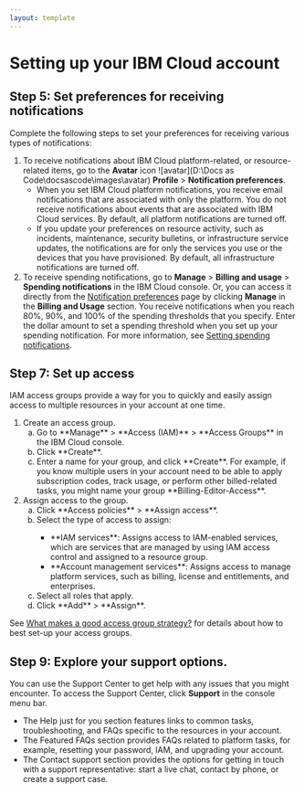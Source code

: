```yaml
---
layout: template
---
```


# Setting up your IBM Cloud account

## Step 5: Set preferences for receiving notifications
Complete the following steps to set your preferences for receiving various types of notifications:

1.  To receive notifications about IBM Cloud platform-related, or resource-related items, go to the **Avatar** icon ![avatar](D:\Docs as Code\docsascode\images\avatar)  **Profile** > **Notification preferences**.
	- When you set IBM Cloud platform notifications, you receive email notifications that are associated with only the platform. You do not receive notifications about events that are associated with IBM Cloud services. By default, all platform notifications are turned off.
	- If you update your preferences on resource activity, such as incidents, maintenance, security bulletins, or infrastructure service updates, the notifications are for only the services you use or the devices that you have provisioned. By default, all infrastructure notifications are turned off.
1.  To receive spending notifications, go to **Manage** > **Billing and usage** > **Spending notifications** in the IBM Cloud console. Or, you can access it directly from the [Notification preferences](https://cloud.ibm.com/login?redirect=%2Fuser%2Fnotifications) page by clicking **Manage** in the **Billing and Usage** section.
You receive notifications when you reach 80%, 90%, and 100% of the spending thresholds that you specify. Enter the dollar amount to set a spending threshold when you set up your spending notification. For more information, see [Setting spending notifications](https://cloud.ibm.com/docs/billing-usage?topic=billing-usage-spending).

## Step 7: Set up access
IAM access groups provide a way for you to quickly and easily assign access to multiple resources in your account at one time.

1.	Create an access group.
	<ol type="a">
	<li>Go to **Manage** > **Access (IAM)** > **Access Groups** in the IBM Cloud console.</li>
	<li>Click **Create**.</li>
	<li>Enter a name for your group, and click **Create**. For example, if you know multiple users in your account need to be able to apply subscription codes, track usage, or perform other billed-related tasks, you might name your group **Billing-Editor-Access**.</li>
	</ol>
1.  Assign access to the group.
	<ol type="a">
	<li>Click **Access policies** > **Assign access**.</li>
	<li>Select the type of access to assign:</li>
		<ul>
		<li>**IAM services**: Assigns access to IAM-enabled services, which are services that are managed by using IAM access control and assigned to a resource group.</li>
		<li>**Account management services**: Assigns access to manage platform services, such as billing, license and entitlements, and enterprises.</li>
		</ul>
	<li>Select all roles that apply.</li>
	<li>Click **Add** > **Assign**.</li>
	</ol>
See [What makes a good access group strategy?](https://cloud.ibm.com/docs/account?topic=account-account_setup#resource-group-strategy) for details about how to best set-up your access groups.

## Step 9: Explore your support options.
You can use the Support Center to get help with any issues that you might encounter. To access the Support Center, click **Support** in the console menu bar.
- The Help just for you section features links to common tasks, troubleshooting, and FAQs specific to the resources in your account.
- The Featured FAQs section provides FAQs related to platform tasks, for example, resetting your password, IAM, and upgrading your account.
- The Contact support section provides the options for getting in touch with a support representative: start a live chat, contact by phone, or create a support case.